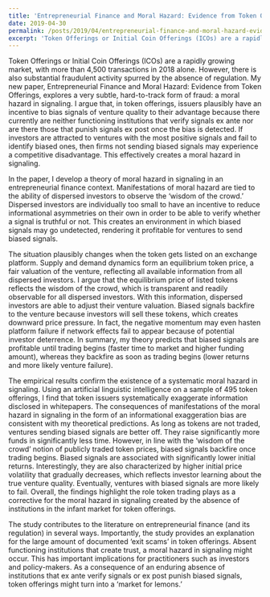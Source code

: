 ```yaml
---
title: 'Entrepreneurial Finance and Moral Hazard: Evidence from Token Offerings'
date: 2019-04-30
permalink: /posts/2019/04/entrepreneurial-finance-and-moral-hazard-evidence-from-token-offerings/
excerpt: 'Token Offerings or Initial Coin Offerings (ICOs) are a rapidly growing market, with more than 4,500 transactions in 2018 alone. However, there is also substantial fraudulent activity spurred by the absence of regulation.'
---
```


Token Offerings or Initial Coin Offerings (ICOs) are a rapidly growing market, with more than 4,500 transactions in 2018 alone. However, there is also substantial fraudulent activity spurred by the absence of regulation. My new paper, Entrepreneurial Finance and Moral Hazard: Evidence from Token Offerings, explores a very subtle, hard-to-track form of fraud: a moral hazard in signaling. I argue that, in token offerings, issuers plausibly have an incentive to bias signals of venture quality to their advantage because there currently are neither functioning institutions that verify signals ex ante nor are there those that punish signals ex post once the bias is detected. If investors are attracted to ventures with the most positive signals and fail to identify biased ones, then firms not sending biased signals may experience a competitive disadvantage.  This effectively creates a moral hazard in signaling.

In the paper, I develop a theory of moral hazard in signaling in an entrepreneurial finance context. Manifestations of moral hazard are tied to the ability of dispersed investors to observe the ‘wisdom of the crowd.’ Dispersed investors are individually too small to have an incentive to reduce informational asymmetries on their own in order to be able to verify whether a signal is truthful or not. This creates an environment in which biased signals may go undetected, rendering it profitable for ventures to send biased signals.

The situation plausibly changes when the token gets listed on an exchange platform.  Supply and demand dynamics form an equilibrium token price, a fair valuation of the venture, reflecting all available information from all dispersed investors.  I argue that the equilibrium price of listed tokens reflects the wisdom of the crowd, which is transparent and readily observable for all dispersed investors.  With this information, dispersed investors are able to adjust their venture valuation.  Biased signals backfire to the venture because investors will sell these tokens, which creates downward price pressure.  In fact, the negative momentum may even hasten platform failure if network effects fail to appear because of potential investor deterrence. In summary, my theory predicts that biased signals are profitable until trading begins (faster time to market and higher funding amount), whereas they backfire as soon as trading begins (lower returns and more likely venture failure).

The empirical results confirm the existence of a systematic moral hazard in signaling. Using an artificial linguistic intelligence on a sample of 495 token offerings, I find that token issuers systematically exaggerate information disclosed in whitepapers. The consequences of manifestations of the moral hazard in signaling in the form of an informational exaggeration bias are consistent with my theoretical predictions.  As long as tokens are not traded, ventures sending biased signals are better off.  They raise significantly more funds in significantly less time.  However, in line with the ‘wisdom of the crowd’ notion of publicly traded token prices, biased signals backfire once trading begins.  Biased signals are associated with significantly lower initial returns.  Interestingly, they are also characterized by higher initial price volatility that gradually decreases, which reflects investor learning about the true venture quality.  Eventually, ventures with biased signals are more likely to fail.  Overall, the findings highlight the role token trading plays as a corrective for the moral hazard in signaling created by the absence of institutions in the infant market for token offerings.

The study contributes to the literature on entrepreneurial finance (and its regulation) in several ways. Importantly, the study provides an explanation for the large amount of documented ‘exit scams’ in token offerings. Absent functioning institutions that create trust, a moral hazard in signaling might occur. This has important implications for practitioners such as investors and policy-makers. As a consequence of an enduring absence of institutions that ex ante verify signals or ex post punish biased signals, token offerings might turn into a ‘market for lemons.’
